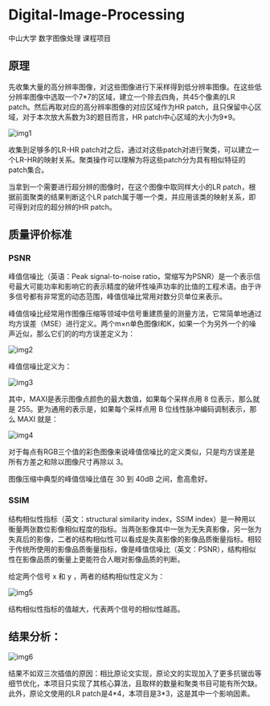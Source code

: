 # Digital-Image-Processing
中山大学 数字图像处理 课程项目
## 原理

先收集大量的高分辨率图像，对这些图像进行下采样得到低分辨率图像。在这些低分辨率图像中选取一个7\*7的区域，建立一个除去四角，共45个像素的LR patch。然后再取对应的高分辨率图像的对应区域作为HR patch，且只保留中心区域，对于本次放大系数为3的题目而言，HR patch中心区域的大小为9\*9。

![img1](https://github.com/JerryChan31/Digital-Image-Processing/blob/master/doc/asset/2.jpg)

收集到足够多的LR-HR patch对之后，通过对这些patch对进行聚类，可以建立一个LR-HR的映射关系。聚类操作可以理解为将这些patch分为具有相似特征的patch集合。

当拿到一个需要进行超分辨的图像时，在这个图像中取同样大小的LR patch，根据前面聚类的结果判断这个LR patch属于哪一个类，并应用该类的映射关系，即可得到对应的超分辨的HR patch。

## 质量评价标准
### PSNR
峰值信噪比（英语：Peak signal-to-noise ratio，常缩写为PSNR）是一个表示信号最大可能功率和影响它的表示精度的破坏性噪声功率的比值的工程术语。由于许多信号都有非常宽的动态范围，峰值信噪比常用对数分贝单位来表示。

峰值信噪比经常用作图像压缩等领域中信号重建质量的测量方法，它常简单地通过均方误差（MSE）进行定义。两个m×n单色图像I和K，如果一个为另外一个的噪声近似，那么它们的的均方误差定义为：

![img2](https://github.com/JerryChan31/Digital-Image-Processing/blob/master/doc/asset/3.png)

峰值信噪比定义为：

![img3](https://github.com/JerryChan31/Digital-Image-Processing/blob/master/doc/asset/4.png)

其中，MAXI是表示图像点颜色的最大数值，如果每个采样点用 8 位表示，那么就是 255。更为通用的表示是，如果每个采样点用 B 位线性脉冲编码调制表示，那么 MAXI 就是：

![img4](https://github.com/JerryChan31/Digital-Image-Processing/blob/master/doc/asset/5.png)

对于每点有RGB三个值的彩色图像来说峰值信噪比的定义类似，只是均方误差是所有方差之和除以图像尺寸再除以 3。

图像压缩中典型的峰值信噪比值在 30 到 40dB 之间，愈高愈好。

### SSIM
结构相似性指标（英文：structural similarity index，SSIM index）是一种用以衡量两张数位影像相似程度的指标。当两张影像其中一张为无失真影像，另一张为失真后的影像，二者的结构相似性可以看成是失真影像的影像品质衡量指标。相较于传统所使用的影像品质衡量指标，像是峰值信噪比（英文：PSNR），结构相似性在影像品质的衡量上更能符合人眼对影像品质的判断。

给定两个信号 x 和 y ，两者的结构相似性定义为：

![img5](https://github.com/JerryChan31/Digital-Image-Processing/blob/master/doc/asset/6.png)

结构相似性指标的值越大，代表两个信号的相似性越高。

## 结果分析：

![img6](https://github.com/JerryChan31/Digital-Image-Processing/blob/master/doc/asset/1.png)

结果不如双三次插值的原因：相比原论文实现，原论文的实现加入了更多抗锯齿等细节优化，本项目只实现了其核心算法，且取样的数量和聚类书目可能有所欠缺。此外，原论文使用的LR patch是4\*4，本项目是3\*3，这是其中一个影响因素。
